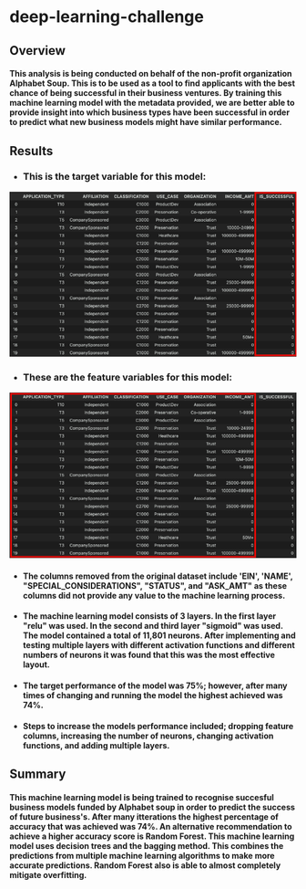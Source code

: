 # deep-learning-challenge

## Overview
#### This analysis is being conducted on behalf of the non-profit organization Alphabet Soup. This is to be used as a tool to find applicants with the best chance of being successful in their business ventures. By training this machine learning model with the metadata provided, we are better able to provide insight into which business types have been successful in order to predict what new business models might have similar performance. 

## Results
- ### This is the target variable for this model:
![Alt text](target_var.png)

- ### These are the feature variables for this model:
![Alt text](feature_vars.png)

- #### The columns removed from the original dataset include 'EIN', 'NAME', "SPECIAL_CONSIDERATIONS", "STATUS", and "ASK_AMT" as these columns did not provide any value to the machine learning process.

- #### The machine learning model consists of 3 layers. In the first layer "relu" was used. In the second and third layer "sigmoid" was used. The model contained a total of 11,801 neurons. After implementing and testing multiple layers with different activation functions and different numbers of neurons it was found that this was the most effective layout. 

- #### The target performance of the model was 75%; however, after many times of changing and running the model the highest achieved was 74%. 

- #### Steps to increase the models performance included; dropping feature columns, increasing the number of neurons, changing activation functions, and adding multiple layers. 

## Summary
#### This machine learning model is being trained to recognise succesful business models funded by Alphabet soup in order to predict the success of future business's. After many itterations the highest percentage of accuracy that was achieved was 74%. An alternative recommendation to achieve a higher accuracy score is Random Forest. This machine learning model uses decision trees and the bagging method. This combines the predictions from multiple machine learning algorithms to make more accurate predictions. Random Forest also is able to almost completely mitigate overfitting.



